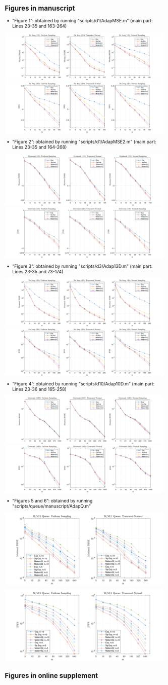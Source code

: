## Figures in manuscript
*   “Figure 1”: obtained by running "scripts/d1/AdapMSE.m" (main part: Lines 23-35 and 163-264)

![Figure 11](Figure1(1).png)
![Figure 12](Figure1(2).png)

*   “Figure 2”: obtained by running "scripts/d1/AdapMSE2.m" (main part: Lines 23-35 and 164-268)

![Figure 21](Figure2(1).png)
![Figure 22](Figure2(2).png)

*   “Figure 3”: obtained by running "scripts/d3/Adap13D.m" (main part: Lines 23-35 and 73-174)

![Figure 31](Figure3(1).png)
![Figure 32](Figure3(2).png)

*   “Figure 4”: obtained by running "scripts/d10/Adap10D.m" (main part: Lines 23-36 and 165-258)

![Figure 41](Figure4(1).png)
![Figure 42](Figure4(2).png)

*   “Figures 5 and 6”: obtained by running "scripts/queue/manuscript/AdapQ.m" 

![Figure 5](Figure5.png)

![Figure 6](Figure6.png)


## Figures in online supplement
